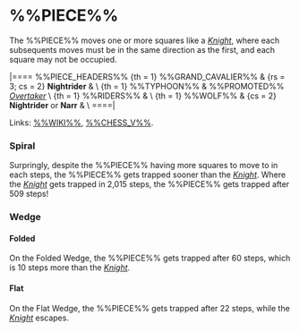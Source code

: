# %%PIECE%%

The %%PIECE%% moves one or more squares like a [*Knight*](knight.html),
where each subsequents moves must be in the same direction as the
first, and each square may not be occupied.

|====
%%PIECE_HEADERS%%
  {th = 1}  %%GRAND_CAVALIER%%
& {rs = 3; cs = 2}
            **Nightrider**
&           \\
  {th = 1}  %%TYPHOON%%
&           %%PROMOTED%% [*Overtaker*](king.html?piece=overtaker) \\
  {th = 1}  %%RIDERS%%
&           \\
  {th = 1}  %%WOLF%%
& {cs = 2}  **Nightrider** or **Narr**
&           \\
====|

Links: [%%WIKI%%](#wiki:Nightrider_(chess)),
       [%%CHESS_V%%](#chess-v:piececlopedia.dir/knightrider.html).

### Spiral

Surpringly, despite the %%PIECE%% having more squares to move to in
each steps, the %%PIECE%% gets trapped sooner than the
[*Knight*](knight.html). Where the [*Knight*](knight.html) gets trapped
in 2,015 steps, the %%PIECE%% gets trapped after 509 steps!

### Wedge

#### Folded

On the Folded Wedge, the %%PIECE%% gets trapped after 60 steps, which is
10 steps more than the [*Knight*](knight.html).

#### Flat

On the Flat Wedge, the %%PIECE%% gets trapped after 22 steps, while
the [*Knight*](knight.html) escapes.
